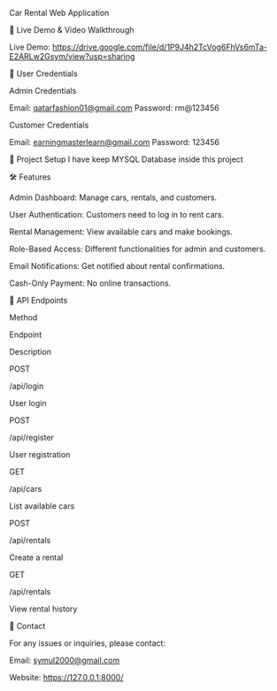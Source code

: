 Car Rental Web Application



🚀 Live Demo & Video Walkthrough

Live Demo: https://drive.google.com/file/d/1P9J4h2TcVog6FhVs6mTa-E2ARLw2Gsym/view?usp=sharing



🔑 User Credentials

Admin Credentials

Email: qatarfashion01@gmail.com
Password: rm@123456


Customer Credentials

Email: earningmasterlearn@gmail.com
Password: 123456


📂 Project Setup
I have keep MYSQL Database inside this project


🛠 Features

Admin Dashboard: Manage cars, rentals, and customers.

User Authentication: Customers need to log in to rent cars.

Rental Management: View available cars and make bookings.

Role-Based Access: Different functionalities for admin and customers.

Email Notifications: Get notified about rental confirmations.

Cash-Only Payment: No online transactions.













🔗 API Endpoints

Method

Endpoint

Description

POST

/api/login

User login

POST

/api/register

User registration

GET

/api/cars

List available cars

POST

/api/rentals

Create a rental

GET

/api/rentals

View rental history

📩 Contact

For any issues or inquiries, please contact:

Email: symul2000@gmail.com

Website: https://127.0.0.1:8000/

